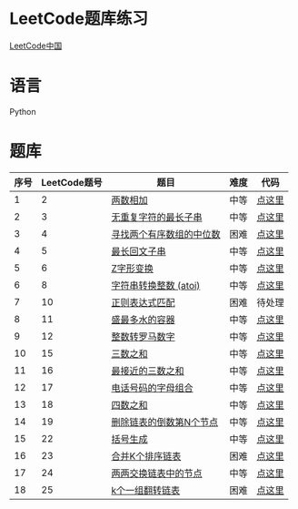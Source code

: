 # LeetCode题库练习
[LeetCode中国](https://leetcode-cn.com/problemset/algorithms/)
# 语言
Python
# 题库
| 序号 | LeetCode题号 | 题目 | 难度 | 代码 |
| --- | --- | --- | --- | --- |
| 1 | 2 | [两数相加](https://leetcode-cn.com/problems/add-two-numbers/) | 中等 | [点这里](https://github.com/217heidai/leetcode/blob/master/Python/leetcode0002.py) |
| 2 | 3 | [无重复字符的最长子串](https://leetcode-cn.com/problems/longest-substring-without-repeating-characters/) | 中等 | [点这里](https://github.com/217heidai/leetcode/blob/master/Python/leetcode0003.py)|
| 3 | 4 | [寻找两个有序数组的中位数](https://leetcode-cn.com/problems/median-of-two-sorted-arrays/) | 困难 | [点这里](https://github.com/217heidai/leetcode/blob/master/Python/leetcode0004.py) |
| 4 | 5 | [最长回文子串](https://leetcode-cn.com/problems/longest-palindromic-substring/) | 中等 | [点这里](https://github.com/217heidai/leetcode/blob/master/Python/leetcode0005.py) |
| 5 | 6 | [Z字形变换](https://leetcode-cn.com/problems/zigzag-conversion/) | 中等 | [点这里](https://github.com/217heidai/leetcode/blob/master/Python/leetcode0006.py) |
| 6 | 8 | [字符串转换整数 (atoi)](https://leetcode-cn.com/problems/string-to-integer-atoi/) | 中等 | [点这里](https://github.com/217heidai/leetcode/blob/master/Python/leetcode0008.py) |
| 7 | 10 | [正则表达式匹配](https://leetcode-cn.com/problems/regular-expression-matching/) | 困难 | 待处理 |
| 8 | 11 | [盛最多水的容器](https://leetcode-cn.com/problems/container-with-most-water/) | 中等 | [点这里](https://github.com/217heidai/leetcode/blob/master/Python/leetcode0011.py) |
| 9 | 12 | [整数转罗马数字](https://leetcode-cn.com/problems/integer-to-roman/) | 中等 | [点这里](https://github.com/217heidai/leetcode/blob/master/Python/leetcode0012.py) |
| 10 | 15 | [三数之和](https://leetcode-cn.com/problems/3sum/) | 中等 | [点这里](https://github.com/217heidai/leetcode/blob/master/Python/leetcode0015.py) |
| 11 | 16 | [最接近的三数之和](https://leetcode-cn.com/problems/3sum-closest/) | 中等 | [点这里](https://github.com/217heidai/leetcode/blob/master/Python/leetcode0016.py) |
| 12 | 17 | [电话号码的字母组合](https://leetcode-cn.com/problems/letter-combinations-of-a-phone-number/) | 中等 | [点这里](https://github.com/217heidai/leetcode/blob/master/Python/leetcode0017.py) |
| 13 | 18 | [四数之和](https://leetcode-cn.com/problems/4sum/) | 中等 | [点这里](https://github.com/217heidai/leetcode/blob/master/Python/leetcode0018.py) |
| 14 | 19 | [删除链表的倒数第N个节点](https://leetcode-cn.com/problems/remove-nth-node-from-end-of-list/) | 中等 | [点这里](https://github.com/217heidai/leetcode/blob/master/Python/leetcode0019.py) |
| 15 | 22 | [括号生成](https://leetcode-cn.com/problems/generate-parentheses/) | 中等 | [点这里](https://github.com/217heidai/leetcode/blob/master/Python/leetcode0022.py) |
| 16 | 23 | [合并K个排序链表](https://leetcode-cn.com/problems/merge-k-sorted-lists/) | 困难 | [点这里](https://github.com/217heidai/leetcode/blob/master/Python/leetcode0023.py) |
| 17 | 24 | [两两交换链表中的节点](https://leetcode-cn.com/problems/swap-nodes-in-pairs/) | 中等 | [点这里](https://github.com/217heidai/leetcode/blob/master/Python/leetcode0024.py) |
| 18 | 25 | [k个一组翻转链表](https://leetcode-cn.com/problems/reverse-nodes-in-k-group/) | 困难 | [点这里](https://github.com/217heidai/leetcode/blob/master/Python/leetcode0025.py) |
